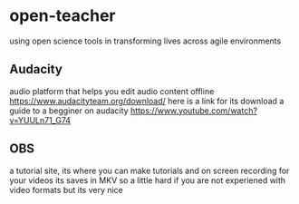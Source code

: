 # open-teacher
using open science tools in transforming lives across agile environments 
## Audacity 
audio platform that helps you edit audio content offline 
https://www.audacityteam.org/download/ here is a link for its download 
a guide to a begginer on audacity
https://www.youtube.com/watch?v=YUULn71_G74 
## OBS 
a tutorial site, its where you can make tutorials and on screen recording for your videos 
its saves in MKV so a little hard if you are not experiened with video formats but its very nice 




